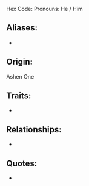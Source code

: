 Hex Code: 
Pronouns: He / Him

## Aliases:
 - 
 
## Origin: 
Ashen One

## Traits:
- 
 
## Relationships:
- 

## Quotes:
- 